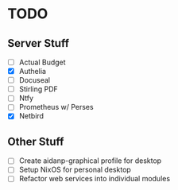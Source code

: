 # TODO

## Server Stuff

- [ ] Actual Budget
- [X] Authelia
- [ ] Docuseal
- [ ] Stirling PDF
- [ ] Ntfy
- [ ] Prometheus w/ Perses
- [X] Netbird

## Other Stuff

- [ ] Create aidanp-graphical profile for desktop
- [ ] Setup NixOS for personal desktop
- [ ] Refactor web services into individual modules
